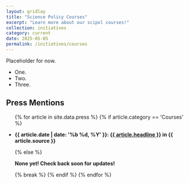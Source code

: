 ```yaml
---
layout: gridlay
title: "Science Policy Courses"
excerpt: "Learn more about our scipol courses!"
collection: initiatives
category: current
date: 2025-05-05
permalink: /initiatives/courses
---
```


Placeholder for now.</br>

<ul>
  <li>One.</li>
  <li>Two.</li>
  <li>Three.</li>
</ul>

<div class="jumbotron">
  <h2>Press Mentions</h2>
  <ul>
    {% for article in site.data.press %}
      {% if article.category == 'Courses' %}
        <li>
          <p><b>{{ article.date | date: '%b %d, %Y' }}:
        <a href="{{ article.website }}">{{ article.headline }}</a> in {{ article.source }}</b></p>
        </li>
      {% else %}
        <p><b>None yet! Check back soon for updates!</b></p>
      {% break %}
      {% endif %}
    {% endfor %}
  </ul>
</div>